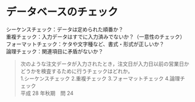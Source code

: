 # データベースのチェック

シーケンスチェック：データは定められた順番か？  
重複チェック：入力データはすでに入力済みでないか？（一意性のチェック）  
フォーマットチェック：ケタや文字種など、書式・形式が正しいか？  
論理チェック：関連項目に矛盾がないか？

> 次のような注文データが入力されたとき，注文日が入力日以前の営業日かどうかを検査するために行うチェックはどれか。  
> 1.シーケンスチェック 2.重複チェック 3.フォーマットチェック 4.論理チェック  
> 平成 28 年秋期　問 24
